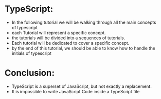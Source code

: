 # TypeScript:
* In the following tutorial we will be walking through all the main concepts of typescript
* each Tutorial will represent a specific concept.
* the tutorials will be divided into a sequences of tutorials.
* Each tutorial will be dedicated to cover a specific concept.
* by the end of this tutorial, we should be able to know how to handle the initials of typescript

# Conclusion:
* TypeScript is a superset of JavaScript, but not exactly a replacement.
* It is impossible to write JavaScript Code inside a TypeScript file 


